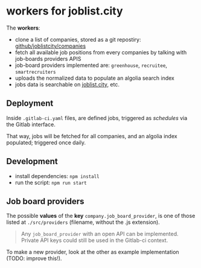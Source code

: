# workers for joblist.city

The **workers**:
- clone a list of companies, stored as a git repostiry: [github/joblistcity/companies](https://github.com/joblistcity/companies)
- fetch all available job positions from every companies by talking with job-boards providers APIS
- job-board providers implemented are: `greenhouse`, `recruitee`, `smartrecruiters`
- uploads the normalized data to populate an algolia search index
- jobs data is searchable on [joblist.city](https://joblist.city), etc.

## Deployment

Inside `.gitlab-ci.yaml` files, are defined jobs, triggered as
*schedules* via the Gitlab interface.

That way, jobs will be fetched for all companies, and an algolia index populated; triggered once daily.

## Development

- install dependencies: `npm install`
- run the script: `npm run start`

## Job board providers

The possible **values** of the **key** `company.job_board_provider`, is one of those listed at `./src/providers` (filename, without the .js extension).

> Any `job_board_provider` with an open API can be implemented. Private API keys could still be used in the Gitlab-ci context.

To make a new provider, look at the other as example implementation (TODO: improve this!).
